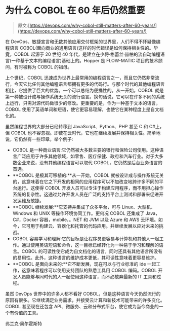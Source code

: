 # 为什么 COBOL 在 60 年后仍然重要

> 原文:[https://devops.com/why-cobol-still-matters-after-60-years/](https://devops.com/why-cobol-still-matters-after-60-years/)

在 DevOps、敏捷宣言和无数其他应用交付框架的世界里，人们不得不怀疑像编程语言 COBOL(面向商业的通用语言)这样的时代错误是如何保持相关性的。毕竟，COBOL 起源于 20 世纪 40 年代，是建立在少将·格蕾丝·赫柏的流自动编程语言(一种基于文本的编程语言)基础上的。Hopper 是 FLOW-MATIC 项目的技术顾问，有时被称为 COBOL 的祖母。

上个世纪，COBOL 迅速成为世界上最常用的编程语言之一，而且它仍然非常流行，今天它比任何其他编程语言都拥有更多的代码行。与那个时代的其他编程语言相比，它提供了巨大的优势。一个可以总结为便携性的。从一开始，COBOL 就是第一种被设计成与操作系统无关的流行语言。换句话说，它可以在许多不同的系统上运行，只需对源代码做很少的修改。更重要的是，作为一种基于文本的语言，COBOL 使用了英语单词和短语，使它更容易理解，也使它在某种程度上是自文档化的。

虽然编程世界的大部分已经转移到 JavaScript、Python、PHP 甚至 C 和 C#上，但 COBOL 也不容忽视。即使在云时代，它也在继续发展并保持相关性。简单地说，它仍然有一些印章。举个例子:

*   COBOL 是一种商业语言:它仍然被大多数主要的银行和保险公司使用。这种语言广泛应用于许多其他领域，如零售、医疗保健、政府和汽车行业。对于大多数企业来说，没有其他编程语言可以取代 COBOL，它仍然是后台业务语言的首选。
*   **COBOL 是极其可移植的:**从一开始，COBOL 就被设计成与操作系统无关的，这意味着在它之下开发的相同的应用程序可以不加改变地跨许多不同的平台运行。这使得 COBOL 开发人员可以专注于构建应用程序，而不用担心操作系统的复杂性。这通过允许开发人员在广泛的支持平台上测试和部署来促进开发运维及敏捷。
*   **COBOL 继续发展:**它支持并集成了众多平台，可与 Linux、大型机、Windows 和 UNIX 等操作环境协同工作。更何况 COBOL 还集成了 Java，C#，Docker 容器，mobile，。NET 和 JVM 以及 Azure 和 AWS 云环境。如今，它可用于构建云、容器化和托管的代码应用。并继续发展以应对未来的挑战。
*   COBOL 容易学习和理解:它的目标是让程序员更容易与计算机和其他人一起工作。通过使用英语短语和命令，这一目标已经转化为一种易于学习和理解的语言。COBOL 的可读性使它成为自文档化的语言，同时还具有其他语言所没有的易用性。此外，这种语言的维护成本更低，其可读性意味着更容易维护。
*   **COBOL 是面向未来的:**它不断发展，现在可以与行业标准的 ide 一起工作，这意味着程序可以使用支持团队的熟悉工具用 COBOL 编码。COBOL 开发人员能够与同时代的人一起使用这种语言，而不必放弃最新的 IT 工具和过程。

虽然 DevOps 世界中的许多人都不看好 COBOL，但是这种语言今天仍然流行的原因有很多。它继续满足业务需求，并接受云计算和新技术可能带来的许多变化。COBOL 甚至现在还包含 API、微服务、云和分布式平台，使它成为当今商业的一个有价值的工具。

弗兰克·奥尔霍斯特